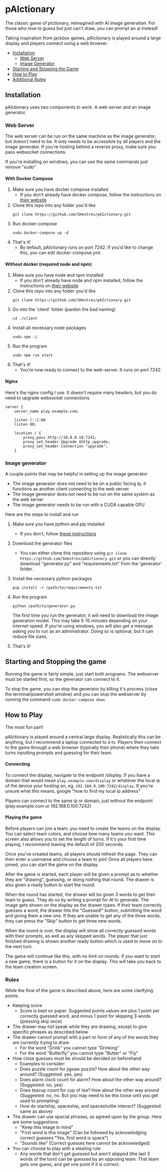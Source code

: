 # pAIctionary

The classic game of pictionary, reimagined with AI image generation. For those who love to guess but just can't draw, you can prompt an ai instead!

Taking inspiration from jackbox games, pAIctionary is played around a large display and players connect using a web browser.

- [Installation](#installation)
    - [Web Server](#web-server)
    - [Image Generator](#image-generator)
- [Starting and Stopping the Game](#starting-and-stopping-the-game)
- [How to Play](#how-to-play)
- [Additional Rules](#rules)

## Installation

pAIctionary uses two components to work. A web server and an image generator.

### Web Server

The web server can be run on the same machine as the image generator, but doesn't need to be. It only needs to be accessible by all players and the image generator.
If you're hosting behind a reverse proxy, make sure you pass websocket connections.

If you're installing on windows, you can use the same commands just remove "sudo"

#### With Docker Compose

1. Make sure you have docker compose installed
    - If you don't already have docker compose, follow the instructions on [their website](https://docs.docker.com/compose/install/)
2. Clone this repo into any folder you'd like
    ```
    git clone https://github.com/SHestres/pAIctionary.git
    ```
3. Run docker-compose
    ```
    sudo docker-compose up -d
    ```
4. That's it!
    - By default, pAIctionary runs on port 7242. If you'd like to change this, you can edit docker-compose.yml.

#### Without docker (required node and npm)

1. Make sure you have node and npm installed
    - If you don't already have node and npm installed, follow the instructions on [their website](https://docs.npmjs.com/downloading-and-installing-node-js-and-npm)
2. Clone this repo into any folder you'd like
    ```
    git clone https://github.com/SHestres/pAIctionary.git
    ```
3. Go into the 'client' folder (pardon the bad naming)
    ```
    cd ./client
    ```
4. Install all necessary node packages
    ```
    sudo npm -i
    ```
5. Run the program
    ```
    sudo npm run start
    ```
6. That's it!
    - You're now ready to connect to the web-server. It runs on port 7242.
  
#### Nginx

Here's the nginx config I use.
It doesn't require many headers, but you do need to upgrade websocket connections.

```
server {
    server_name play.example.com;

    listen [::]:80
    listen 80;

    location / {
        proxy_pass http://10.0.0.10:7242;
        proxy_set_header Upgrade $http_upgrade;
        proxy_set_header Connection "upgrade";
    }
```

### Image generator

A couple points that may be helpful in setting up the image generator
- The image generator does not need to be on a public facing ip, it functions as another client connecting to the web server.
- The image generator does not need to be run on the same system as the web server
- The image generator needs to be run with a CUDA capable GPU

Here are the steps to install and run

1. Make sure you have python and pip installed
    - If you don't, follow [these instructions](https://realpython.com/installing-python/)
2. Download the generator files
    - You can either clone this repository using ```git clone https://github.com/SHestres/pAIctionary.git``` or you can directly download "generator.py" and "requirements.txt" from the 'generator' folder.
3. Install the necessary python packages
    ```
    pip install -r /path/to/requirements.txt
    ```
4. Run the program
    ```
    python /path/to/generator.py
    ```
    The first time you run the generator, it will need to download the image generation model. This may take 5-15 minutes depending on your internet speed. If you're using windows, you will also get a message asking you to run as an administrator. Doing so is optional, but it can reduce file sizes.
   
5. That's it!

## Starting and Stopping the game

Running the game is fairly simple, just start both programs. The webserver must be started first, so the generator can connect to it.

To stop the game, you can stop the generator by killing it's process (close the terminal/powershell window) and you can stop the webserver by running the command ```sudo docker-compose down```

## How to Play

The most fun part!

pAIctionary is played around a central large display. Realistically this can be anything, but I recommend a laptop connected to a tv. Players then connect to the game through a web browser (typically their phone) where they take turns inputting prompts and guessing for their team.

#### Connecting
To connect the display, navigate to the endpoint /display. If you have a domain that would mean ```play.example.com/display``` or whatever the local ip of the device your hosting on, eg. ```192.168.0.100:7242/display```.
    If you're unsure what this means, google "how to find my local ip address"

Players can connect to the same ip or domain, just without the endpoint (play.example.com or 192.168.0.100:7242)

#### Playing the game
Before players can join a team, you need to create the teams on the display. You can select team colors, and choose how many teams you want.
This screen also allows you to set the length of turns. If it's your first time playing, I recommend leaving the default of 200 seconds.

Once you've created teams, all players should refresh the page. They can then enter a username and choose a team to join! Once all players have joined, you can start the game on the display.

After the game is started, each player will be given a prompt as to whether they are "drawing", guessing, or doing nothing that round. The drawer is also given a ready button to start the round.

When the round has started, the drawer will be given 3 words to get their team to guess. They do so by writing a prompt for AI to generate. The image gets shown on the display as the drawer types. If their team correctly guesses a word, the drawer hits the "Guessed!" button, submitting the word and giving them a new one. If they are unable to get any of the three words, they can press the "Skip" button to get three new words.

When the round is over, the display will show all correctly guessed words with their prompts, as well as any skipped words. The player that just finished drawing is shown another ready button which is used to move on to the next turn.

The game will continue like this, with no limit on rounds. If you want to start a new game, there is a button for it on the display. This will take you back to the team creation screen.

### Rules

While the flow of the game is described above, here are some clarifying points.

- Keeping score
    - Score is kept on paper. Suggested points values are plus 1 point per correctly guessed word, and minus 1 point for skipping 3 words (pressing skip once)
- The drawer may not speak while they are drawing, except to give specific phrases as described below.
- The drawer cannot prompt with a part or form of any of the words they are currently trying to draw.
    - For the word "Drink" you cannot type "Drinking"
    - For the word "Butterfly" you cannot type "Butter" or "Fly"
- How close guesses must be should be decided on beforehand
    - Examples to consider:
    - Does puzzle count for jigsaw puzzle? How about the other way around? (Suggested: yes, yes)
    - Does alarm clock count for alarm? How about the other way around? (Suggested: no, yes)
    - Does teacup count for cup of tea? How about the other way around (Suggested: no, no. But you may need to be this loose until you get used to prompting)
    - How do startship, spaceship, and spaceshuttle interact? (Suggested: same as above)
- The drawer can use special phrases, as agreed upon by the group. Here are some suggestions  
    - "Keep this image in mind"
    - "First word is this image" (Can be followed by acknowledging correct guesses "Yes, first word is space")
    - "Sounds like" (Correct guesses here cannot be acknowledged)
- You can choose to play with a stealing rule
    - Any words that don't get guessed but aren't skipped (the last 3 words of the turn) can be guessed by an opposing team. That team gets one guess, and get one point if it is correct.
